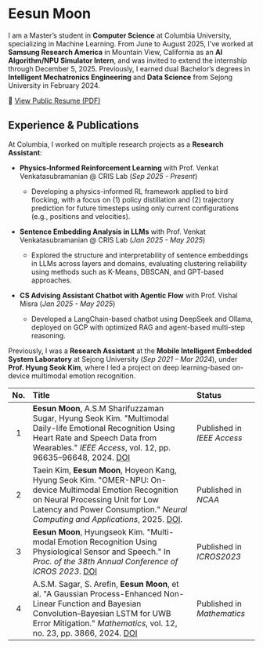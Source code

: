 # Eesun Moon
I am a Master’s student in **Computer Science** at Columbia University, specializing in Machine Learning. From June to August 2025, I've worked at **Samsung Research America** in Mountain View, California as an **AI Algorithm/NPU Simulator Intern**, and was invited to extend the internship through December 5, 2025. Previously, I earned dual Bachelor’s degrees in **Intelligent Mechatronics Engineering** and **Data Science** from Sejong University in February 2024.

📄 [View Public Resume (PDF)](https://github.com/EesunMoon/EesunMoon/blob/main/Resume_Eesun%20Moon_github.pdf)

## Experience & Publications
At Columbia, I worked on multiple research projects as a **Research Assistant**:

- **Physics-Informed Reinforcement Learning** with Prof. Venkat Venkatasubramanian @ CRIS Lab (*Sep 2025 - Present*)
  - Developing a physics-informed RL framework applied to bird flocking, with a focus on (1) policy distillation and (2) trajectory prediction for future timesteps using only current configurations (e.g., positions and velocities).
  
- **Sentence Embedding Analysis in LLMs** with Prof. Venkat Venkatasubramanian @ CRIS Lab (*Jan 2025 - May 2025*)
  - Explored the structure and interpretability of sentence embeddings in LLMs across layers and domains, evaluating clustering reliability using methods such as K-Means, DBSCAN, and GPT-based approaches.

- **CS Advising Assistant Chatbot with Agentic Flow** with Prof. Vishal Misra (*Jan 2025 - May 2025*)
  - Developed a LangChain-based chatbot using DeepSeek and Ollama, deployed on GCP with optimized RAG and agent-based multi-step reasoning.

Previously, I was a **Research Assistant** at the **Mobile Intelligent Embedded System Laboratory** at Sejong University (*Sep 2021 – Mar 2024*), under **Prof. Hyung Seok Kim**, where I led a project on deep learning-based on-device multimodal emotion recognition.

| No. | Title | Status |
|:--:|:------|:-------|
| 1 | **Eesun Moon**, A.S.M Sharifuzzaman Sugar, Hyung Seok Kim. "Multimodal Daily-life Emotional Recognition Using Heart Rate and Speech Data from Wearables." *IEEE Access*, vol. 12, pp. 96635–96648, 2024. [DOI](https://doi.org/10.1109/ACCESS.2024.3427111) | Published in *IEEE Access* |
| 2 | Taein Kim, **Eesun Moon**, Hoyeon Kang, Hyung Seok Kim. "OMER-NPU: On-device Multimodal Emotion Recognition on Neural Processing Unit for Low Latency and Power Consumption." *Neural Computing and Applications*, 2025. [DOI](https://link.springer.com/article/10.1007/s00521-025-11368-2?utm_source=rct_congratemailt&utm_medium=email&utm_campaign=nonoa_20250603&utm_content=10.1007/s00521-025-11368-2). | Published in *NCAA* |
| 3 | **Eesun Moon**, Hyungseok Kim. "Multi-modal Emotion Recognition Using Physiological Sensor and Speech." In *Proc. of the 38th Annual Conference of ICROS 2023*. [DOI](https://www.dbpia.co.kr/journal/articleDetail?nodeId=NODE11480498#a) | Published in *ICROS2023* |
| 4 | A.S.M. Sagar, S. Arefin, **Eesun Moon**, et al. "A Gaussian Process-Enhanced Non-Linear Function and Bayesian Convolution–Bayesian LSTM for UWB Error Mitigation." *Mathematics*, vol. 12, no. 23, pp. 3866, 2024. [DOI](https://doi.org/10.3390/math12233866) | Published in *Mathematics* |

<!---
MoonEeSun/MoonEeSun is a ✨ special ✨ repository because its `README.md` (this file) appears on your GitHub profile.
You can click the Preview link to take a look at your changes.
--->
